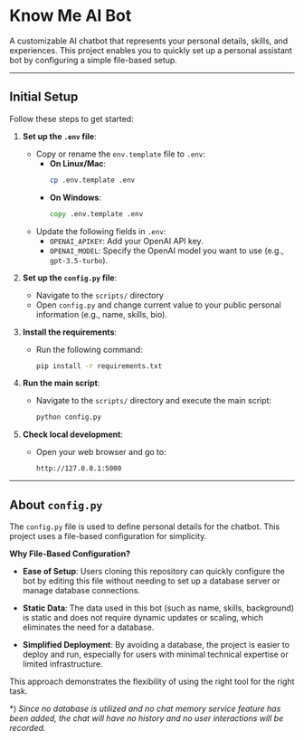 # Know Me AI Bot

A customizable AI chatbot that represents your personal details, skills, and experiences. This project enables you to quickly set up a personal assistant bot by configuring a simple file-based setup.

---

## Initial Setup

Follow these steps to get started:

1. **Set up the `.env` file**:
   - Copy or rename the `env.template` file to `.env`:
     - **On Linux/Mac**:
       ```bash
       cp .env.template .env
       ```
     - **On Windows**:
       ```cmd
       copy .env.template .env
       ```
   - Update the following fields in `.env`:
     - `OPENAI_APIKEY`: Add your OpenAI API key.
     - `OPENAI_MODEL`: Specify the OpenAI model you want to use (e.g., `gpt-3.5-turbo`).

2. **Set up the `config.py` file**:
   - Navigate to the `scripts/` directory
   - Open `config.py` and change current value to your public personal information (e.g., name, skills, bio).

3. **Install the requirements**:
   - Run the following command:
     ```bash
     pip install -r requirements.txt
     ```

4. **Run the main script**:
   - Navigate to the `scripts/` directory and execute the main script:
     ```bash
     python config.py
     ```

5. **Check local development**:
   - Open your web browser and go to:
     ```
     http://127.0.0.1:5000
     ```
---

## About `config.py`

The `config.py` file is used to define personal details for the chatbot. This project uses a file-based configuration for simplicity.

**Why File-Based Configuration?**

- **Ease of Setup**: Users cloning this repository can quickly configure the bot by editing this file without needing to set up a database server or manage database connections.

- **Static Data**: The data used in this bot (such as name, skills, background) is static and does not require dynamic updates or scaling, which eliminates the need for a database.

- **Simplified Deployment**: By avoiding a database, the project is easier to deploy and run, especially for users with minimal technical expertise or limited infrastructure.

This approach demonstrates the flexibility of using the right tool for the right task.

*) *Since no database is utilized and no chat memory service feature has been added, the chat will have no history and no user interactions will be recorded.*